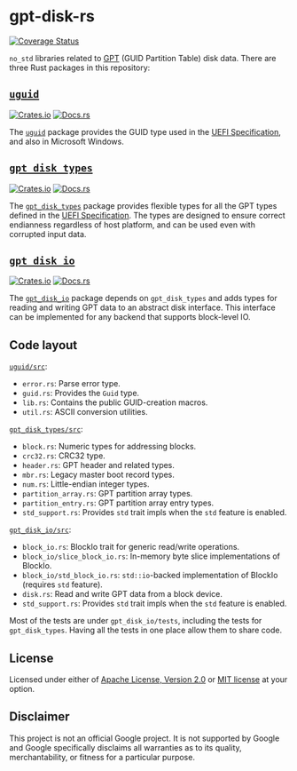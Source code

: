 # gpt-disk-rs

[![Coverage Status](https://coveralls.io/repos/github/google/gpt-disk-rs/badge.svg?branch=main)](https://coveralls.io/github/google/gpt-disk-rs?branch=main)

`no_std` libraries related to [GPT] (GUID Partition Table) disk
data. There are three Rust packages in this repository:

[GPT]: https://en.wikipedia.org/wiki/GUID_Partition_Table

## [`uguid`]

[![Crates.io](https://img.shields.io/crates/v/uguid)](https://crates.io/crates/uguid) 
[![Docs.rs](https://docs.rs/uguid/badge.svg)](https://docs.rs/uguid)

The [`uguid`] package provides the GUID type used in the [UEFI
Specification], and also in Microsoft Windows.

## [`gpt_disk_types`]

[![Crates.io](https://img.shields.io/crates/v/gpt_disk_types)](https://crates.io/crates/gpt_disk_types) 
[![Docs.rs](https://docs.rs/gpt_disk_types/badge.svg)](https://docs.rs/gpt_disk_types)

The [`gpt_disk_types`] package provides flexible types for
all the GPT types defined in the [UEFI Specification]. The types are
designed to ensure correct endianness regardless of host platform, and
can be used even with corrupted input data.

[UEFI Specification]: https://uefi.org/specifications

## [`gpt_disk_io`]

[![Crates.io](https://img.shields.io/crates/v/gpt_disk_io)](https://crates.io/crates/gpt_disk_io) 
[![Docs.rs](https://docs.rs/gpt_disk_io/badge.svg)](https://docs.rs/gpt_disk_io)

The [`gpt_disk_io`] package depends on `gpt_disk_types` and adds types for
reading and writing GPT data to an abstract disk interface. This
interface can be implemented for any backend that supports block-level
IO.

## Code layout

[`uguid/src`](uguid/src):
* `error.rs`: Parse error type.
* `guid.rs`: Provides the `Guid` type.
* `lib.rs`: Contains the public GUID-creation macros.
* `util.rs`: ASCII conversion utilities.

[`gpt_disk_types/src`](gpt_disk_types/src):
* `block.rs`: Numeric types for addressing blocks.
* `crc32.rs`: CRC32 type.
* `header.rs`: GPT header and related types.
* `mbr.rs`: Legacy master boot record types.
* `num.rs`: Little-endian integer types.
* `partition_array.rs`: GPT partition array types.
* `partition_entry.rs`: GPT partition array entry types.
* `std_support.rs`: Provides `std` trait impls when the `std` feature is enabled.

[`gpt_disk_io/src`](gpt_disk_io/src):
* `block_io.rs`: BlockIo trait for generic read/write operations.
* `block_io/slice_block_io.rs`: In-memory byte slice implementations of BlockIo.
* `block_io/std_block_io.rs`: `std::io`-backed implementation of BlockIo (requires `std` feature).
* `disk.rs`: Read and write GPT data from a block device.
* `std_support.rs`: Provides `std` trait impls when the `std` feature is enabled.

Most of the tests are under `gpt_disk_io/tests`, including the tests for
`gpt_disk_types`. Having all the tests in one place allow them to share code.

## License

Licensed under either of [Apache License, Version 2.0](LICENSE-APACHE)
or [MIT license](LICENSE-MIT) at your option.

## Disclaimer

This project is not an official Google project. It is not supported by
Google and Google specifically disclaims all warranties as to its quality,
merchantability, or fitness for a particular purpose.

[`uguid`]: uguid
[`gpt_disk_types`]: gpt_disk_types
[`gpt_disk_io`]: gpt_disk_io
